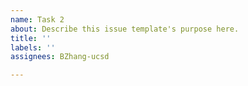 ```yaml
---
name: Task 2
about: Describe this issue template's purpose here.
title: ''
labels: ''
assignees: BZhang-ucsd

---
```



